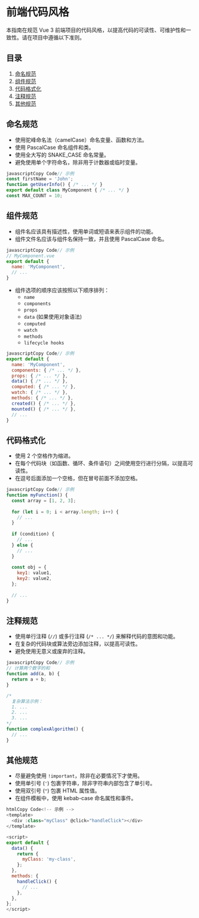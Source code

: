 # 前端代码风格

本指南在规范 Vue 3 前端项目的代码风格，以提高代码的可读性、可维护性和一致性。请在项目中遵循以下准则。

## 目录

1. [命名规范](https://chat.aichatos.top/#命名规范)
2. [组件规范](https://chat.aichatos.top/#组件规范)
3. [代码格式化](https://chat.aichatos.top/#代码格式化)
4. [注释规范](https://chat.aichatos.top/#注释规范)
5. [其他规范](https://chat.aichatos.top/#其他规范)

## 命名规范

- 使用驼峰命名法（camelCase）命名变量、函数和方法。
- 使用 PascalCase 命名组件和类。
- 使用全大写的 SNAKE_CASE 命名常量。
- 避免使用单个字符命名，除非用于计数器或临时变量。

```js
javascriptCopy Code// 示例
const firstName = 'John';
function getUserInfo() { /* ... */ }
export default class MyComponent { /* ... */ }
const MAX_COUNT = 10;
```

## 组件规范

- 组件名应该具有描述性，使用单词或短语来表示组件的功能。
- 组件文件名应该与组件名保持一致，并且使用 PascalCase 命名。

```js
javascriptCopy Code// 示例
// MyComponent.vue
export default {
  name: 'MyComponent',
  // ...
}
```

- 组件选项的顺序应该按照以下顺序排列：
  - `name`
  - `components`
  - `props`
  - `data` (如果使用对象语法)
  - `computed`
  - `watch`
  - `methods`
  - `lifecycle hooks`

```js
javascriptCopy Code// 示例
export default {
  name: 'MyComponent',
  components: { /* ... */ },
  props: { /* ... */ },
  data() { /* ... */ },
  computed: { /* ... */ },
  watch: { /* ... */ },
  methods: { /* ... */ },
  created() { /* ... */ },
  mounted() { /* ... */ },
  // ...
}
```

## 代码格式化

- 使用 2 个空格作为缩进。
- 在每个代码块（如函数、循环、条件语句）之间使用空行进行分隔，以提高可读性。
- 在逗号后面添加一个空格，但在冒号前面不添加空格。

```js
javascriptCopy Code// 示例
function myFunction() {
  const array = [1, 2, 3];
  
  for (let i = 0; i < array.length; i++) {
    // ...
  }
  
  if (condition) {
    // ...
  } else {
    // ...
  }
  
  const obj = {
    key1: value1,
    key2: value2,
  };
  
  // ...
}
```

## 注释规范

- 使用单行注释 (`//`) 或多行注释 (`/* ... */`) 来解释代码的意图和功能。
- 在复杂的代码块或算法旁边添加注释，以提高可读性。
- 避免使用无意义或废弃的注释。

```js
javascriptCopy Code// 示例
// 计算两个数字的和
function add(a, b) {
  return a + b;
}

/*
  复杂算法示例：
  1. ...
  2. ...
  3. ...
*/
function complexAlgorithm() {
  // ...
}
```

## 其他规范

- 尽量避免使用 `!important`，除非在必要情况下才使用。
- 使用单引号 (`'`) 包裹字符串，除非字符串内部包含了单引号。
- 使用双引号 (`"`) 包裹 HTML 属性值。
- 在组件模板中，使用 kebab-case 命名属性和事件。

```js
htmlCopy Code<!-- 示例 -->
<template>
  <div :class="myClass" @click="handleClick"></div>
</template>

<script>
export default {
  data() {
    return {
      myClass: 'my-class',
    };
  },
  methods: {
    handleClick() {
      // ...
    },
  },
};
</script>
```

